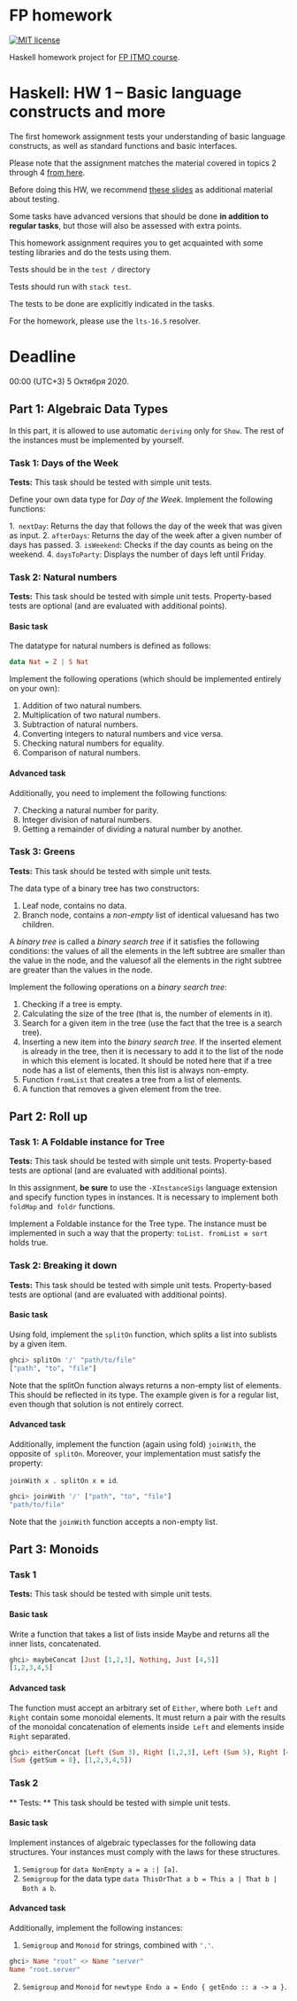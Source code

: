 # FP homework

[![MIT license](https://img.shields.io/badge/license-MIT-blue.svg)](https://github.com/tarasska/fp-homework/blob/master/LICENSE)

Haskell homework project for [FP ITMO course](https://github.com/jagajaga/FP-course-ITMO).

# Haskell: HW 1 – Basic language constructs and more 

The first homework assignment tests your understanding of basic language constructs, as well as standard functions and basic interfaces.

Please note that the assignment matches the material covered in topics 2 through 4 [from here](https://github.com/jagajaga/FP-Course-ITMO).

Before doing this HW, we recommend [these slides](https://slides.com/fp-ctd/lecture-55) as additional material about testing. 

Some tasks have advanced versions that should be done **in addition to regular tasks**, but those will also be assessed with extra points. 

This homework assignment requires you to get acquainted with some testing libraries and do the tests using them.

Tests should be in the `test /` directory

Tests should run with `stack test`.

The tests to be done are explicitly indicated in the tasks. 

For the homework, please use the `lts-16.5` resolver.

# Deadline

00:00 (UTC+3) 5 Октября 2020.

## Part 1: Algebraic Data Types

In this part, it is allowed to use automatic `deriving` only for `Show`. The rest of the instances must be implemented by yourself.

### Task 1: Days of the Week

**Tests:** This task should be tested with simple unit tests.

Define your own data type for _Day of the Week_. Implement the following functions:

1.` nextDay`: Returns the day that follows the day of the week that was given as input.
2. `afterDays`: Returns the day of the week after a given number of days has passed.
3. `isWeekend`: Checks if the day counts as being on the weekend.
4. `daysToParty`: Displays the number of days left until Friday.

### Task 2: Natural numbers

**Tests:** This task should be tested with simple unit tests. Property-based tests are optional (and are evaluated with additional points).

#### Basic task

The datatype for natural numbers is defined as follows:

```haskell
data Nat = Z | S Nat
```

Implement the following operations (which should be implemented entirely on your own):

1. Addition of two natural numbers.
2. Multiplication of two natural numbers.
3. Subtraction of natural numbers.
4. Converting integers to natural numbers and vice versa.
5. Checking natural numbers for equality.
6. Comparison of natural numbers.

#### Advanced task

Additionally, you need to implement the following functions:

7. Checking a natural number for parity.
8. Integer division of natural numbers.
9. Getting a remainder of dividing a natural number by another.

### Task 3: Greens

**Tests:** This task should be tested with simple unit tests.

The data type of a binary tree has two constructors:

1. Leaf node, contains no data.
2. Branch node,  contains a _non-empty_ list of identical values ​​and has two children.

A _binary tree_ is called a _binary search tree_ if it satisfies the following conditions: the values ​​of all the elements in the left subtree are smaller than the value ​​in the node, and the values ​​of all the elements in the right subtree are greater than the values ​​in the node.

Implement the following operations on a _binary search tree_:

1. Checking if a tree is empty. 
2. Calculating the size of the tree (that is, the number of elements in it).
3. Search for a given item in the tree (use the fact that the tree is a search tree).
4. Inserting a new item into the _binary search tree_. If the inserted element is already in the tree, then it is necessary to add it to the list of the node in which this element is located. It should be noted here that if a tree node has a list of elements, then this list is always non-empty.
5. Function `fromList` that creates a tree from a list of elements.
6. A function that removes a given element from the tree.

## Part 2: Roll up

### Task 1: A Foldable instance for Tree

**Tests:** This task should be tested with simple unit tests. Property-based tests are optional (and are evaluated with additional points).

In this assignment, **be sure** to use the `-XInstanceSigs` language extension and specify function types in instances. It is necessary to implement both `foldMap` and` foldr` functions.

Implement a Foldable instance for the Tree type. The instance must be implemented in such a way that the property: `toList. fromList ≡ sort` holds true.

### Task 2: Breaking it down

**Tests:** This task should be tested with simple unit tests. Property-based tests are optional (and are evaluated with additional points).

#### Basic task

Using fold, implement the `splitOn` function, which splits a list into sublists by a given item.

```haskell
ghci> splitOn '/' "path/to/file"
["path", "to", "file"]
```

Note that the splitOn function always returns a non-empty list of elements. This should be reflected in its type. The example given is for a regular list, even though that solution is not entirely correct.

#### Advanced task

Additionally, implement the function (again using fold) `joinWith`, the opposite of` splitOn`. Moreover, your implementation must satisfy the property:

`joinWith x . splitOn x ≡ id`.

```haskell
ghci> joinWith '/' ["path", "to", "file"]
"path/to/file"
```

Note that the `joinWith` function accepts a non-empty list.

## Part 3: Monoids

### Task 1

**Tests:** This task should be tested with simple unit tests.

#### Basic task

Write a function that takes a list of lists inside Maybe and returns all the inner lists, concatenated.

```haskell
ghci> maybeConcat [Just [1,2,3], Nothing, Just [4,5]]
[1,2,3,4,5]
```

#### Advanced task

The function must accept an arbitrary set of `Either`, where both` Left` and `Right` contain some monoidal elements. It must return a pair with the results of the monoidal concatenation of elements inside` Left` and elements inside `Right` separated.

```haskell
ghci> eitherConcat [Left (Sum 3), Right [1,2,3], Left (Sum 5), Right [4,5]]
(Sum {getSum = 8}, [1,2,3,4,5])
```

### Task 2

** Tests: ** This task should be tested with simple unit tests.

#### Basic task

Implement instances of algebraic typeclasses for the following data structures. Your instances must comply with the laws for these structures.

1. `Semigroup` for `data NonEmpty a = a :| [a]`.
2. `Semigroup` for the data type `data ThisOrThat a b = This a | That b | Both a b`.

#### Advanced task

Additionally, implement the following instances:

1. `Semigroup` and `Monoid` for strings, combined with `'.'`.

```haskell
ghci> Name "root" <> Name "server"
Name "root.server"
```

2. `Semigroup` and `Monoid` for `newtype Endo a = Endo { getEndo :: a -> a }`.


